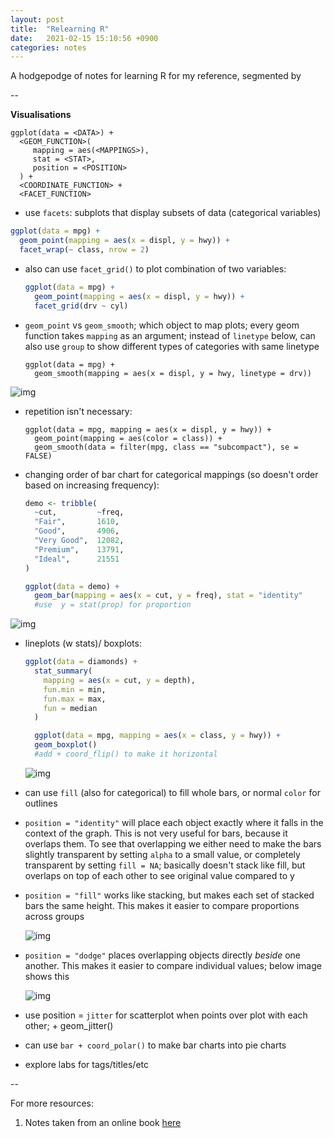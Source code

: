 ```yaml
---
layout: post
title:  "Relearning R"
date:   2021-02-15 15:10:56 +0900
categories: notes
---
```


A hodgepodge of notes for learning R for my reference, segmented by 

<!-- more -->

--

**Visualisations**

```
ggplot(data = <DATA>) + 
  <GEOM_FUNCTION>(
     mapping = aes(<MAPPINGS>),
     stat = <STAT>, 
     position = <POSITION>
  ) +
  <COORDINATE_FUNCTION> +
  <FACET_FUNCTION>
```

- use `facets`: subplots that display subsets of data (categorical variables)

```R
ggplot(data = mpg) + 
  geom_point(mapping = aes(x = displ, y = hwy)) + 
  facet_wrap(~ class, nrow = 2)
```

- also can use `facet_grid()` to plot combination of two variables:

  ```R
  ggplot(data = mpg) + 
    geom_point(mapping = aes(x = displ, y = hwy)) + 
    facet_grid(drv ~ cyl)
  ```

- `geom_point` vs `geom_smooth`; which object to map plots; every geom function takes `mapping` as an argument; instead of `linetype` below, can also use `group` to show different types of categories with same linetype

  ```
  ggplot(data = mpg) + 
    geom_smooth(mapping = aes(x = displ, y = hwy, linetype = drv))
  ```

![img](https://d33wubrfki0l68.cloudfront.net/f6d3025401c2bf94d85e1871ea67cddf48b52504/31750/visualize_files/figure-html/unnamed-chunk-19-1.png)

- repetition isn't necessary:

  ```
  ggplot(data = mpg, mapping = aes(x = displ, y = hwy)) + 
    geom_point(mapping = aes(color = class)) + 
    geom_smooth(data = filter(mpg, class == "subcompact"), se = FALSE)
  ```

- changing order of bar chart for categorical mappings (so doesn't order based on increasing frequency):

  ```R
  demo <- tribble(
    ~cut,         ~freq,
    "Fair",       1610,
    "Good",       4906,
    "Very Good",  12082,
    "Premium",    13791,
    "Ideal",      21551
  )
  
  ggplot(data = demo) +
    geom_bar(mapping = aes(x = cut, y = freq), stat = "identity"
    #use  y = stat(prop) for proportion
  ```

![img](https://d33wubrfki0l68.cloudfront.net/81c814ab218bb1c7755393ff5800dc4331fdcf95/99bbd/visualize_files/figure-html/unnamed-chunk-32-1.png)

- lineplots (w stats)/ boxplots:

  ```R
  ggplot(data = diamonds) + 
    stat_summary(
      mapping = aes(x = cut, y = depth),
      fun.min = min,
      fun.max = max,
      fun = median
    )
  
    ggplot(data = mpg, mapping = aes(x = class, y = hwy)) + 
    geom_boxplot() 
    #add + coord_flip() to make it horizontal
  ```

  ![img](https://d33wubrfki0l68.cloudfront.net/4f7c8830283cb7009346ed85a8196b06959f5abd/78175/visualize_files/figure-html/unnamed-chunk-34-1.png)

- can use `fill` (also for categorical) to fill whole bars, or normal `color` for outlines

- `position = "identity"` will place each object exactly where it falls in the context of the graph. This is not very useful for bars, because it overlaps them. To see that overlapping we either need to make the bars slightly transparent by setting `alpha` to a small value, or completely transparent by setting `fill = NA`; basically doesn't stack like fill, but overlaps on top of each other to see original value compared to y

- `position = "fill"` works like stacking, but makes each set of stacked bars the same height. This makes it easier to compare proportions across groups

  ![img](https://d33wubrfki0l68.cloudfront.net/b714164c434b166e783ee626f26a0272e21d77c3/b0cb0/visualize_files/figure-html/unnamed-chunk-39-1.png)

- `position = "dodge"` places overlapping objects directly *beside* one another. This makes it easier to compare individual values; below image shows this

  ![img](https://d33wubrfki0l68.cloudfront.net/df1b0254da67bacb41a51381d310864d3a5a7dc7/10834/visualize_files/figure-html/unnamed-chunk-40-1.png)

- use position = `jitter` for scatterplot when points over plot with each other; + geom_jitter()
- can use `bar + coord_polar()` to make bar charts into pie charts
- explore labs for tags/titles/etc

--

For more resources:

1. Notes taken from an online book [here](https://r4ds.had.co.nz/index.html)

   
